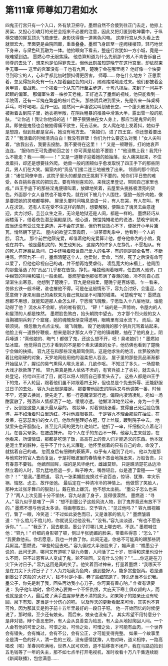 # 第111章 师尊如刀君如水
四鬼王行宫只有一个入口，外有禁卫把守。墨燃自然不会傻到往正门去走，他掠上房梁，又担心引魂灯的光芒会招来不必要的注意，因此又把灯匿到乾坤囊中，于纵横交错的屋瓦顶头飞檐走壁，身影快得像一道黑色闪电。
这座行宫从外头看上去就很宏大，里面更是曲院回廊，重重叠叠。墨燃飞身跃至一座阙楼楼顶，轻巧地伏下身来，与黛色砖瓦融为一体。他抬眼向下看去，整座行宫犹如一方小城，竟是一眼难望到边。
墨燃心中无限焦躁。
他总算知道为什么先前那个男人不肯告诉自己师尊的去处了，想来也是怕得罪鬼王。但他此刻虽知楚晚宁在这行宫里，却依然束手无策——
这里的宫室没有一千也有九百，楚晚宁会在哪里呢？
他好像一个快要寻到珍宝的人，心和手都比初时颤抖得更厉害。
师尊……
你在什么地方？
正思索着，忽见得拐角处有一行人提着幽红色的风灯，踢踢踏踏地走过来。他们都披着金黄甲胄，着战靴。一个挨着一个从东门行至主步道，十弯八拐后，来到了一间并不起眼的偏室。
那偏室生着一株参天老槐，正好遮去了墨燃的视线，他只能看到一半院落，还有一半掩在繁盛的枝叶后头。
那些阴兵进到里头，先是传来一阵桌椅乒乓，呼呼喝喝，乱作一团。陡然间一声凄锐尖叫划破长空，一个蓬头散发的女人被揪着丢到院子里，她衣袍半敞，在阴兵粗暴的推搡中滑落大半，露出雪一般的肌肤。
“让你逃！我让你他妈的逃！”
鞭子狠狠抽在女人身上，那应当是鬼界的刑具，即使是鬼怪也会被抽得痛不欲生，死去活来。
女人爬在地上发着抖，她似乎是想跑，但到处都是官兵，她没有地方去。
“臭娘们，进了四王宫，你还想着要出去？”
“我活着的时候清清白白！我没有罪孽！你们为什么要这么对我！”女人尖叫着，“放我出去，我要去投胎，我不要待在这里！！”
又是一顿鞭笞，打的她哀声连连。
“服侍四王可免遭轮回之苦！你可真是给脸不要脸！”
“他没瞧上我！我凭什么不能走？我——啊——！”
又是一道鞭子迎着她的脸抽落，女人痛哭起来，不住发着抖，却还是想要往外爬。
她兽一般的困顿似乎愈发取悦了四王手下的那些阴兵，男人们在大笑。偏室内的“贡品”们接二连三地被拽了出来。
领首的那个阴兵道：“诸位同僚辛苦，这院子里头的都是四王挑剩下不要的。知你们平日憋的难受，各自挑些喜欢的把玩去。要有特别喜欢的，来我这里登记，带回自己家里也成。”
四王手底下的那些淫鬼便啸叫着，放肆地笑着，去屋里头挑拣极漂亮的货色。外面那个女人自然也不能幸免，就在树下被几个人围住，饿狼一般扑向她，像是要把她的灵魂都嚼碎。
屋里头霎时间喘息浪语一片，有人在哭，有人在叫，有人在求饶。
还有人实在受不住这样的酷刑，想要解脱，便豁出了魂灵去曲意逢迎，卖力讨好。芸芸众生之丑，无论是地狱还是人间，都是一样的。
墨燃轻巧从阙楼落下，借着夜色潜至偏殿屋顶。他心道，按馄饨摊老伯的说法，楚晚宁刚来，应当还没有受过鬼王遴选，并不会在这里，但仍有些放心不下，便掀开小半片黛瓦，悄然朝下望去。
屋内的欲望云蒸霞蔚，一派荼蘼乱象中，他看到一个人的脸。
容九。
那个前世他颇宠爱，却借着他的宠爱算计他，想夺他修为的小倌，竟也在其中。
他是最机灵的，知生也知死。
这屋内的许多人在挣扎，不愿相从。有的死人在迷离乱象间，口中还唤着阳世自己爱人的名字，有的则是顾全名节，不断唾骂。但容九不一样，墨燃清楚这个人，他爱财，爱命，当然，死了之后没有命可以爱了，但他也珍视自己的魂，并不想再饱受虐待。
凌乱宽大的床榻上，他周围的那些落选了的“贡品”几乎都在告饶，挣扎，唯独他阖着眼眸，任由男人驰骋，口中绵软的叫唤和猫儿一般柔腻。
墨燃望着他那张布满了春潮的脸，冷不防自心底渐渐生出寒意。
他想到了楚晚宁。
容九是绕指柔，楚晚宁是百炼钢。
乍一看来，仿佛玄铁一般冷硬，谁也摧他不得。可是在这般情形下，容九会讨好，会逢迎，会愿意俯下身来用自己的柔软来为自己筑起坚不可摧的城堞。
可楚晚宁呢？
墨燃连想都不用想，就能知道那人会怎么样，宁愿魂飞魄散，宁愿坠入十八层地狱，谁能动得了他？
流水从不会断，折的唯有钢刀。
“砰！”
端的是一声惊响，令屋内的人和屋顶的人都是悚然。
墨燃脸色煞白，抬头朝院中望去。
方才那个烈火般的女人当胸被阴兵刺了个窟窿，她的魂魄渐渐变得透明，眼睛里有泪水流下。
而后，凝顿须臾。
倏忽散为点点尘埃。
魂飞魄散。
毁了她魂魄的那个阴兵咒骂着站起来，他脸上有一道狰狞鞭痕，想来是刚才那女人夺了他的镇魂鞭，抽在了他的身上。阴兵唾道：“真他娘的、晦气！都做了鬼，还这么想不开，呸！臭老娘们！”
墨燃如坠冰窟。
他觉得自己方才看到的不是那个素未谋面的女子，他仿佛也看到了楚晚宁会做的抉择。
容九还在和那些淫鬼颠鸳倒凤，这是他求生的绝活，丝萝般依附着比他刚硬的对象，天罗地网般用他的温柔把人吞没。
屋子里的那些贡品渐渐都开始屈从了，腥烂的臭气熏得人喉头发紧，几欲作呕。
不知过了多久，一场糜艳大戏才款款落了帷。
容九果真是教人依依不舍的，有官兵披上了衣衫，就去头儿处登记，待给四王过了目，就可以将人领回自己家里头去了。
这些人都是四王手下的鬼，不入轮回，跟着他们虽不如跟着四王好，但也总是个免去折辱、还能舒服过日子的去处。
容九为此很是餍足。
那要带他回去的阴兵又与他调笑一番，时候不早，还要去换岗，便先走了。那一行恶魔渐渐行远，偏殿内凄清凌乱，宛如一场酣宴散了，残酒和人情都洒了一地，缓缓凉透。
他懒洋洋地坐起来，身为一个男子，反倒是这些人里头最从容的。
梳妆毕，对着铜镜张看，觉得自己死后脸色憔悴，并不如活着时白里透红，不衬他眉眼春意。
于是容九不理会那些在抽泣，在发呆，在瑟瑟发抖的女人们，他欣然整理好衣冠，穿上丝履，踱到院子中去。
地狱里头也开胭脂花，甚至比凡间的更为红艳灿烂。他折了一串，纤细指尖点着花汁儿，在唇尖晕染，在腮边抹开。
每个人在乎的东西不一样，他容九生来就苦，在他看来，所谓情谊，那都是吃饱了饭，高高在上的贵人们才能追求的东西。他本就是泥土里的脏种，在乎不了什么礼义廉耻，他怀里揣着的只有自己的命，命没了，就揣着自己的魂。
忽而身后有细微的簌簌声，似乎有人碰到了花叶。
他以为是那与他欢好的官人去而复返，于是将眼波里的春情毫不吝啬地捐出来，万般皆贵，只有春意不要钱。
他嫣然回眸，端的是风华绝代，雌雄莫辩。
只是瞧清楚花丛边冷然立着的人时，容九猛地后退一步，眸子睁大，嘴唇轻启，似是遭了雷殛——
“是你？！”
“是我。”墨燃道。
容九一张柔媚脸庞换过千姿百态，惊讶、犹豫、幸灾乐祸、恼怒、忐忑、故作张弛。
最后定在一种清冷冷的神情上。
他做惯了笑脸人，那种太过张牙舞爪的狠劲儿，戴在脸上嫌沉，他不想太出挑。
“墨公子怎么也来了？”两人上次见面十分不愉快，容九站直了身子，显得很漠然。
墨燃道：“寻人。”
容九似乎是嗤了一声：“想不到墨公子这般风流人物，到了鬼界竟还有放不下的。”
墨燃不想与他说太多话，将画卷取出，交予容九：“见过他吗？”
容九烟视媚行，瞥了一眼，冷笑道：“不过如此姿色而已，又是谁家的倌儿？”
墨燃皱眉道：“什么倌儿不倌儿的，你就说见过他没有。”
“没有。”容九淡淡道，“有也不愿告诉你。”
“……”
“我乏了，回去歇息。墨公子打哪儿来上哪去吧，不送。”
墨燃喊住他：“容九！”
纤细的身影顿了顿，侧过半张妩媚的脸来，带着些得意：“怎么？”
“我要救他去。你若愿意，我也一并救了你。此间无道，你总不可能真的跟那些阴兵厮混。”墨燃说，“早些轮回去吧。”
容九偏过大半张脸来了，媚声道：“瞧墨公子说的，此间无道，哪间又有道呢？容九命苦，人间活了二十岁，觉得和这里也没什么不同，只不过恩客从人变成了鬼，轮不轮回，又有什么分别？”
“……你这是在刀尖下头讨日子。”
容九这回是真的笑了。他笑着回过神来，打量着墨燃：“我哪天不是在刀尖下头讨日子了？人为刀俎我为鱼肉，遇到些好人，能多赏些银两。若是遇到墨公子这般的‘大好人’，钱不付是小事，卷了些细软跑了，转头还当不认识我。墨公子，你先是刺了我，回头再劝我小心刀子，你可真有善心呐。”
作者有话要说：
狗子他年幼时，曾经决心要做一个不怀仇恨，大庇天下寒士俱欢颜的人，而也就是这个人，最后成了满手血腥罪孽洗不清的魔头。如果狗子的娘亲还没有轮回，泉下有知，定当是十分伤心的吧。
以及昨天的更新看起来可怜，其实也不算可怜，因为那其实是狗子前十五年里最好的一段日子呀。
他一开始回忆的时候便说了，那时候，至少还有娘亲。
而后来，娘亲也没有了。
其实希望不用特意分个是非对错，辩个善恶忠奸，有人会从良善变为险恶，有人会从地狱爬回人间。一个人会有他的可爱之处，可恨之处，可怜之处，可憎之处，才可能有血肉，一个世界会有错失，会有悔过，会有不公，会有公正，才可能变得完整。
如果一个故事里全是清一色的好人，清一色的三观，没有感情犹豫，人物对峙，道义相悖，一路高唱改（咳）革春风吹满地，世界人民可欢欣，道不拾移夜不闭户，我在马路边捡到五毛钱等了一年的失主，那不如七点半打开电视机，准时收看十万八千集连续剧《新闻联播》，包您满意……
